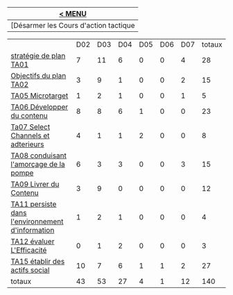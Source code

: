 |[< MENU](../README.md)|
|---|
|[Désarmer les Cours d'action tactique

<Table Bordure = "1">
<tr>
<td> </td>
    <Td> D02 </td>
<TD> D03 </td>
<TD> D04 </td>
<TD> D05 </TD>
<TD> D06 </td>
<TD> D07 </td>
<td> totaux </td> </tr> <tr>
<td> <a href="../generated_pages/tactics/TA01.md"> stratégie de plan TA01 </a> </td>
<td> 7 </td>
<td> 11 </td>
<td> 6 </td>
<td> 0 </td>
<td> 0 </td>
<td> 4 </td>
<td> 28 </td>
</tr>
<tr>
<td> <a href="../generated_pages/tactics/TA02.md"> Objectifs du plan TA02 </a> </td>
<td> 3 </td>
<td> 9 </td>
<td> 1 </td>
<td> 0 </td>
<td> 0 </td>
<td> 2 </td>
<td> 15 </td>
</tr>
<tr>
<td> <a href="../generated_pages/tactics/TA05.md"> TA05 Microtarget </a> </td>
<td> 1 </td>
<td> 2 </td>
<td> 1 </td>
<td> 0 </td>
<td> 0 </td>
<td> 1 </td>
<td> 5 </td>
</tr>
<tr>
<td> <a href="../Generated_pages/tactics/TA06.md"> TA06 Développer du contenu </a> </td>
<td> 8 </td>
<td> 8 </td>
<td> 6 </td>
<td> 1 </td>
<td> 0 </td>
<td> 0 </td>
<td> 23 </td>
</tr>
<tr><td> <a href="../generated_pages/tactics/TA07.md"> Ta07 Select Channels et adterieurs </a> </td>
<td> 4 </td>
<td> 1 </td>
<td> 1 </td>
<td> 2 </td>
<td> 0 </td>
<td> 0 </td>
<td> 8 </td>
</tr>
<tr>
<td> <a href="../generated_pages/tactics/TA08.md"> TA08 conduisant l'amorçage de la pompe </a> </td>
<td> 6 </td>
<td> 3 </td>
<td> 3 </td>
<td> 0 </td>
<td> 0 </td>
<td> 3 </td>
<td> 15 </td>
</tr>
<tr>
<td> <a href="../Generated_pages/tactics/TA09.md"> TA09 Livrer du Contenu </a> </td>
<td> 3 </td>
<td> 9 </td>
<td> 0 </td>
<td> 0 </td>
<td> 0 </td>
<td> 0 </td>
<td> 12 </td>
</tr>
<tr>
<td> <a href="../generated_pages/tactics/TA11.md"> TA11 persiste dans l'environnement d'information </a> </td>
<td> 1 </td>
<td> 2 </td>
<td> 1 </td>
<td> 0 </td>
<td> 0 </td>
<td> 0 </td>
<td> 4 </td>
</tr>
<tr>
<td> <a href="../Generated_pages/tactics/TA12.md"> TA12 évaluer L'Efficacité </a> </td>
<td> 0 </td>
<td> 1 </td>
<td> 2 </td>
<td> 0 </td>
<td> 0 </td>
<td> 0 </td>
<td> 3 </td>
</tr>
<tr><td> <a href="../Generated_pages/tactics/TA15.md"> TA15 établir des actifs social </a> </td>
<td> 10 </td>
<td> 7 </td>
<td> 6 </td>
<td> 1 </td>
<td> 1 </td>
<td> 2 </td>
<td> 27 </td>
</tr>
<tr>
<td> totaux </td>
<td> 43 </td>
<td> 53 </td>
<td> 27 </td>
<td> 4 </td>
<td> 1 </td>
<td> 12 </td>
<td> 140 </td>
</tr>
</ table>